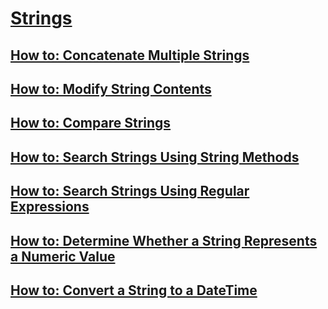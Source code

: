# [Strings](index.md)
## [How to: Concatenate Multiple Strings](how-to-concatenate-multiple-strings.md)
## [How to: Modify String Contents](how-to-modify-string-contents.md)
## [How to: Compare Strings](how-to-compare-strings.md)
## [How to: Search Strings Using String Methods](how-to-search-strings-using-string-methods.md)
## [How to: Search Strings Using Regular Expressions](how-to-search-strings-using-regular-expressions.md)
## [How to: Determine Whether a String Represents a Numeric Value](how-to-determine-whether-a-string-represents-a-numeric-value.md)
## [How to: Convert a String to a DateTime](how-to-convert-a-string-to-a-datetime.md)
